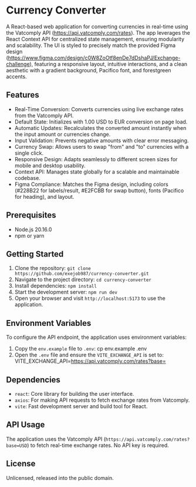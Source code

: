 # Currency Converter

A React-based web application for converting currencies in real-time using the Vatcomply API (https://api.vatcomply.com/rates). The app leverages the React Context API for centralized state management, ensuring modularity and scalability. The UI is styled to precisely match the provided Figma design (https://www.figma.com/design/c0W8ZoOtf8enDe7dDshaPJ/Exchange-challenge), featuring a responsive layout, intuitive interactions, and a clean aesthetic with a gradient background, Pacifico font, and forestgreen accents.

## Features
- Real-Time Conversion: Converts currencies using live exchange rates from the Vatcomply API.
- Default State: Initializes with 1.00 USD to EUR conversion on page load.
- Automatic Updates: Recalculates the converted amount instantly when the input amount or currencies change.
- Input Validation: Prevents negative amounts with clear error messaging.
- Currency Swap: Allows users to swap "from" and "to" currencies with a single click.
- Responsive Design: Adapts seamlessly to different screen sizes for mobile and desktop usability.
- Context API: Manages state globally for a scalable and maintainable codebase.
- Figma Compliance: Matches the Figma design, including colors (#228B22 for labels/result, #E2FCBB for swap button), fonts (Pacifico for heading), and layout.

## Prerequisites
- Node.js 20.16.0
- npm or yarn

## Getting Started
1. Clone the repository: `git clone https://github.com/exejob987/currency-converter.git`
2. Navigate to the project directory: `cd currency-converter`
3. Install dependencies: `npm install`
4. Start the development server: `npm run dev`
5. Open your browser and visit `http://localhost:5173` to use the application.

## Environment Variables
To configure the API endpoint, the application uses environment variables:
1. Copy the `env.example` file to `.env`: cp env.example .env
2. Open the `.env` file and ensure the `VITE_EXCHANGE_API` is set to: VITE_EXCHANGE_API=https://api.vatcomply.com/rates?base=

## Dependencies
- `react`: Core library for building the user interface.
- `axios`: For making API requests to fetch exchange rates from Vatcomply.
- `vite`: Fast development server and build tool for React.

## API Usage
The application uses the Vatcomply API (`https://api.vatcomply.com/rates?base=USD`) to fetch real-time exchange rates. No API key is required.

## License
Unlicensed, released into the public domain.